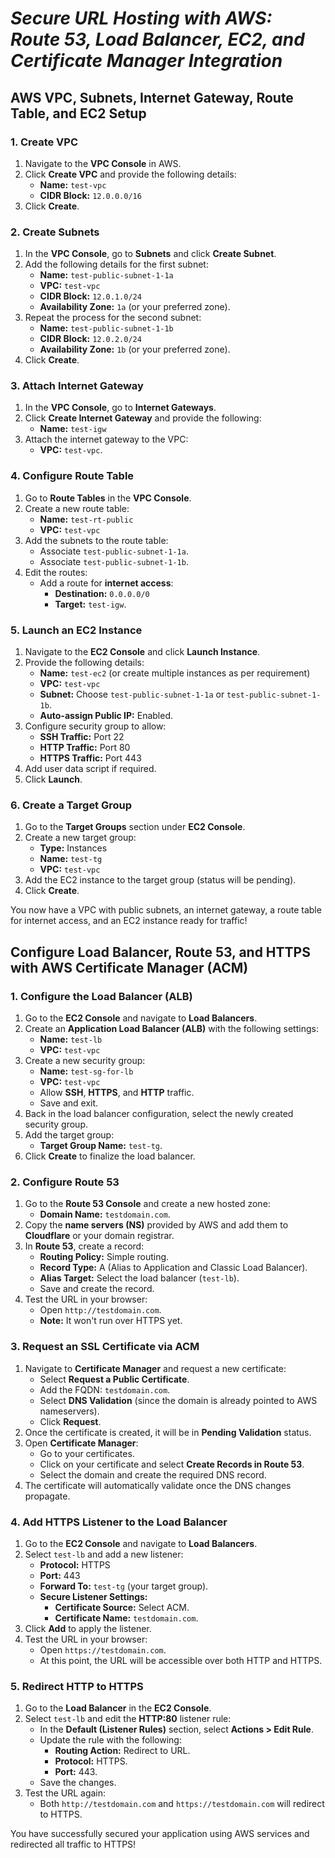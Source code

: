# _Secure URL Hosting with AWS: Route 53, Load Balancer, EC2, and Certificate Manager Integration_

## AWS VPC, Subnets, Internet Gateway, Route Table, and EC2 Setup  

### 1. Create VPC  
1. Navigate to the **VPC Console** in AWS.  
2. Click **Create VPC** and provide the following details:  
   - **Name:** `test-vpc`  
   - **CIDR Block:** `12.0.0.0/16`  
3. Click **Create**.  

### 2. Create Subnets  
1. In the **VPC Console**, go to **Subnets** and click **Create Subnet**.  
2. Add the following details for the first subnet:  
   - **Name:** `test-public-subnet-1-1a`  
   - **VPC:** `test-vpc`  
   - **CIDR Block:** `12.0.1.0/24`  
   - **Availability Zone:** `1a` (or your preferred zone).  
3. Repeat the process for the second subnet:  
   - **Name:** `test-public-subnet-1-1b`  
   - **CIDR Block:** `12.0.2.0/24`  
   - **Availability Zone:** `1b` (or your preferred zone).  
4. Click **Create**.

### 3. Attach Internet Gateway  
1. In the **VPC Console**, go to **Internet Gateways**.  
2. Click **Create Internet Gateway** and provide the following:  
   - **Name:** `test-igw`  
3. Attach the internet gateway to the VPC:  
   - **VPC:** `test-vpc`.  

### 4. Configure Route Table  
1. Go to **Route Tables** in the **VPC Console**.  
2. Create a new route table:  
   - **Name:** `test-rt-public`  
   - **VPC:** `test-vpc`  
3. Add the subnets to the route table:  
   - Associate `test-public-subnet-1-1a`.  
   - Associate `test-public-subnet-1-1b`.  
4. Edit the routes:  
   - Add a route for **internet access**:  
     - **Destination:** `0.0.0.0/0`  
     - **Target:** `test-igw`.  

### 5. Launch an EC2 Instance  
1. Navigate to the **EC2 Console** and click **Launch Instance**.  
2. Provide the following details:  
   - **Name:** `test-ec2` (or create multiple instances as per requirement)
   - **VPC:** `test-vpc`  
   - **Subnet:** Choose `test-public-subnet-1-1a` or `test-public-subnet-1-1b`.  
   - **Auto-assign Public IP:** Enabled.  
3. Configure security group to allow:  
   - **SSH Traffic:** Port 22  
   - **HTTP Traffic:** Port 80  
   - **HTTPS Traffic:** Port 443  
4. Add user data script if required.  
5. Click **Launch**.  

### 6. Create a Target Group  
1. Go to the **Target Groups** section under **EC2 Console**.  
2. Create a new target group:  
   - **Type:** Instances  
   - **Name:** `test-tg`  
   - **VPC:** `test-vpc`  
3. Add the EC2 instance to the target group (status will be pending).  
4. Click **Create**.  

You now have a VPC with public subnets, an internet gateway, a route table for internet access, and an EC2 instance ready for traffic!

## Configure Load Balancer, Route 53, and HTTPS with AWS Certificate Manager (ACM)

### 1. Configure the Load Balancer (ALB)  
1. Go to the **EC2 Console** and navigate to **Load Balancers**.  
2. Create an **Application Load Balancer (ALB)** with the following settings:  
   - **Name:** `test-lb`  
   - **VPC:** `test-vpc`  
3. Create a new security group:  
   - **Name:** `test-sg-for-lb`  
   - **VPC:** `test-vpc`  
   - Allow **SSH**, **HTTPS**, and **HTTP** traffic.  
   - Save and exit.  
4. Back in the load balancer configuration, select the newly created security group.  
5. Add the target group:  
   - **Target Group Name:** `test-tg`.  
6. Click **Create** to finalize the load balancer.


### 2. Configure Route 53  
1. Go to the **Route 53 Console** and create a new hosted zone:  
   - **Domain Name:** `testdomain.com`.  
2. Copy the **name servers (NS)** provided by AWS and add them to **Cloudflare** or your domain registrar.  
3. In **Route 53**, create a record:  
   - **Routing Policy:** Simple routing.  
   - **Record Type:** A (Alias to Application and Classic Load Balancer).  
   - **Alias Target:** Select the load balancer (`test-lb`).  
   - Save and create the record.  
4. Test the URL in your browser:  
   - Open `http://testdomain.com`.  
   - **Note:** It won't run over HTTPS yet.


### 3. Request an SSL Certificate via ACM  
1. Navigate to **Certificate Manager** and request a new certificate:  
   - Select **Request a Public Certificate**.  
   - Add the FQDN: `testdomain.com`.  
   - Select **DNS Validation** (since the domain is already pointed to AWS nameservers).  
   - Click **Request**.  
2. Once the certificate is created, it will be in **Pending Validation** status.  
3. Open **Certificate Manager**:  
   - Go to your certificates.  
   - Click on your certificate and select **Create Records in Route 53**.  
   - Select the domain and create the required DNS record.  
4. The certificate will automatically validate once the DNS changes propagate.


### 4. Add HTTPS Listener to the Load Balancer  
1. Go to the **EC2 Console** and navigate to **Load Balancers**.  
2. Select `test-lb` and add a new listener:  
   - **Protocol:** HTTPS  
   - **Port:** 443  
   - **Forward To:** `test-tg` (your target group).  
   - **Secure Listener Settings:**  
     - **Certificate Source:** Select ACM.  
     - **Certificate Name:** `testdomain.com`.  
3. Click **Add** to apply the listener.  
4. Test the URL in your browser:  
   - Open `https://testdomain.com`.  
   - At this point, the URL will be accessible over both HTTP and HTTPS.


### 5. Redirect HTTP to HTTPS  
1. Go to the **Load Balancer** in the **EC2 Console**.  
2. Select `test-lb` and edit the **HTTP:80** listener rule:  
   - In the **Default (Listener Rules)** section, select **Actions > Edit Rule**.  
   - Update the rule with the following:  
     - **Routing Action:** Redirect to URL.  
     - **Protocol:** HTTPS.  
     - **Port:** 443.  
   - Save the changes.  
3. Test the URL again:  
   - Both `http://testdomain.com` and `https://testdomain.com` will redirect to HTTPS.


You have successfully secured your application using AWS services and redirected all traffic to HTTPS!











